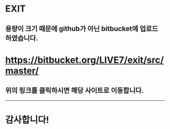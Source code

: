 # EXIT

## 용량이 크기 때문에 github가 아닌 bitbucket에 업로드 하였습니다.

# https://bitbucket.org/LIVE7/exit/src/master/

## 위의 링크를 클릭하시면 해당 사이트로 이동합니다.

-----------------------------------------------------------------------------
# 감사합니다!
